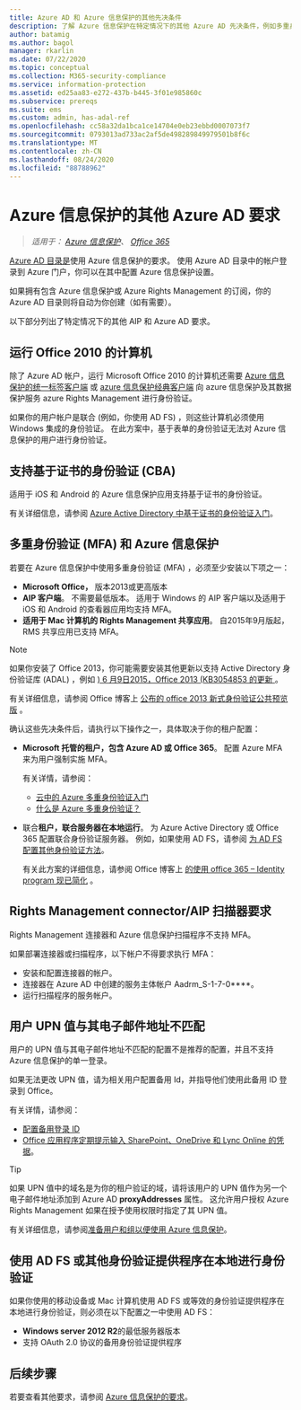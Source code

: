 ```yaml
---
title: Azure AD 和 Azure 信息保护的其他先决条件
description: 了解 Azure 信息保护在特定情况下的其他 Azure AD 先决条件，例如多重身份验证或基于证书的身份验证，或使用 Office 2010 的计算机等。
author: batamig
ms.author: bagol
manager: rkarlin
ms.date: 07/22/2020
ms.topic: conceptual
ms.collection: M365-security-compliance
ms.service: information-protection
ms.assetid: ed25aa83-e272-437b-b445-3f01e985860c
ms.subservice: prereqs
ms.suite: ems
ms.custom: admin, has-adal-ref
ms.openlocfilehash: cc58a32da1bca1ce14704e0eb23ebbd0007073f7
ms.sourcegitcommit: 0793013ad733ac2af5de498289849979501b8f6c
ms.translationtype: MT
ms.contentlocale: zh-CN
ms.lasthandoff: 08/24/2020
ms.locfileid: "88788962"
---
```

# <a name="additional-azure-ad-requirements-for-azure-information-protection"></a>Azure 信息保护的其他 Azure AD 要求

>*适用于： [Azure 信息保护](https://azure.microsoft.com/pricing/details/information-protection)、 [Office 365](https://download.microsoft.com/download/E/C/F/ECF42E71-4EC0-48FF-AA00-577AC14D5B5C/Azure_Information_Protection_licensing_datasheet_EN-US.pdf)*

[Azure AD 目录是](requirements.md#azure-active-directory)使用 Azure 信息保护的要求。 使用 Azure AD 目录中的帐户登录到 Azure 门户，你可以在其中配置 Azure 信息保护设置。

如果拥有包含 Azure 信息保护或 Azure Rights Management 的订阅，你的 Azure AD 目录则将自动为你创建（如有需要）。

以下部分列出了特定情况下的其他 AIP 和 Azure AD 要求。 

## <a name="computers-running-office-2010"></a>运行 Office 2010 的计算机

除了 Azure AD 帐户，运行 Microsoft Office 2010 的计算机还需要 [Azure 信息保护的统一标签客户端](./rms-client/aip-clientv2.md) 或 [azure 信息保护经典客户端](./rms-client/aip-client.md) 向 azure 信息保护及其数据保护服务 azure Rights Management 进行身份验证。

如果你的用户帐户是联合 (例如，你使用 AD FS) ，则这些计算机必须使用 Windows 集成的身份验证。 在此方案中，基于表单的身份验证无法对 Azure 信息保护的用户进行身份验证。

## <a name="support-for-certificate-based-authentication-cba"></a>支持基于证书的身份验证 (CBA) 

适用于 iOS 和 Android 的 Azure 信息保护应用支持基于证书的身份验证。 

有关详细信息，请参阅 [Azure Active Directory 中基于证书的身份验证入门](/azure/active-directory/active-directory-certificate-based-authentication-get-started)。

## <a name="multi-factor-authentication-mfa-and-azure-information-protection"></a>多重身份验证 (MFA) 和 Azure 信息保护

若要在 Azure 信息保护中使用多重身份验证 (MFA) ，必须至少安装以下项之一：

- **Microsoft Office，** 版本2013或更高版本
- **AIP 客户端**。 不需要最低版本。 适用于 Windows 的 AIP 客户端以及适用于 iOS 和 Android 的查看器应用均支持 MFA。
- **适用于 Mac 计算机的 Rights Management 共享应用**。 自2015年9月版起，RMS 共享应用已支持 MFA。

> [!NOTE]
> 如果你安装了 Office 2013，你可能需要安装其他更新以支持 Active Directory 身份验证库 (ADAL) ，例如 [) 6 月9日2015，Office 2013 (KB3054853 的更新 ](https://support.microsoft.com/kb/3054853)。 
>
> 有关详细信息，请参阅 Office 博客上 [公布的 office 2013 新式身份验证公共预览版](https://blogs.office.com/2015/03/23/office-2013-modern-authentication-public-preview-announced/) 。       

确认这些先决条件后，请执行以下操作之一，具体取决于你的租户配置：

- **Microsoft 托管的租户，包含 Azure AD 或 Office 365**。 配置 Azure MFA 来为用户强制实施 MFA。 

    有关详情，请参阅： 
    - [云中的 Azure 多重身份验证入门](/multi-factor-authentication/multi-factor-authentication-get-started-cloud)
    - [什么是 Azure 多重身份验证？](/multi-factor-authentication/multi-factor-authentication)

- 联合**租户，联合服务器在本地运行**。 为 Azure Active Directory 或 Office 365 配置联合身份验证服务器。 例如，如果使用 AD FS，请参阅 [为 AD FS 配置其他身份验证方法](/windows-server/identity/ad-fs/operations/configure-additional-authentication-methods-for-ad-fs)。 

    有关此方案的详细信息，请参阅 Office 博客上  [的使用 office 365 – Identity program 现已简化](https://blogs.office.com/2014/01/30/the-works-with-office-365-identity-program-now-streamlined/) 。 

## <a name="rights-management-connector--aip-scanner-requirements"></a>Rights Management connector/AIP 扫描器要求

Rights Management 连接器和 Azure 信息保护扫描程序不支持 MFA。 

如果部署连接器或扫描程序，以下帐户不得要求执行 MFA：

- 安装和配置连接器的帐户。
- 连接器在 Azure AD 中创建的服务主体帐户 Aadrm_S-1-7-0****。
- 运行扫描程序的服务帐户。

## <a name="user-upn-values-dont-match-their-email-addresses"></a>用户 UPN 值与其电子邮件地址不匹配

用户的 UPN 值与其电子邮件地址不匹配的配置不是推荐的配置，并且不支持 Azure 信息保护的单一登录。

如果无法更改 UPN 值，请为相关用户配置备用 Id，并指导他们使用此备用 ID 登录到 Office。 

有关详情，请参阅：

- [配置备用登录 ID](/windows-server/identity/ad-fs/operations/configuring-alternate-login-id)
- [Office 应用程序定期提示输入 SharePoint、OneDrive 和 Lync Online 的凭据](https://support.microsoft.com/help/2913639/office-applications-periodically-prompt-for-credentials-to-sharepoint-online,-onedrive,-and-lync-online)。

> [!TIP]
> 如果 UPN 值中的域名是为你的租户验证的域，请将该用户的 UPN 值作为另一个电子邮件地址添加到 Azure AD **proxyAddresses** 属性。 这允许用户授权 Azure Rights Management 如果在授予使用权限时指定了其 UPN 值。 

有关详细信息，请参阅[准备用户和组以便使用 Azure 信息保护](prepare.md)。

## <a name="authenticating-on-premises-using-adfs-or-another-authentication-provider"></a>使用 AD FS 或其他身份验证提供程序在本地进行身份验证

如果你使用的移动设备或 Mac 计算机使用 AD FS 或等效的身份验证提供程序在本地进行身份验证，则必须在以下配置之一中使用 AD FS：

- **Windows server 2012 R2**的最低服务器版本
- 支持 OAuth 2.0 协议的备用身份验证提供程序

## <a name="next-steps"></a>后续步骤
若要查看其他要求，请参阅 [Azure 信息保护的要求](requirements.md)。
